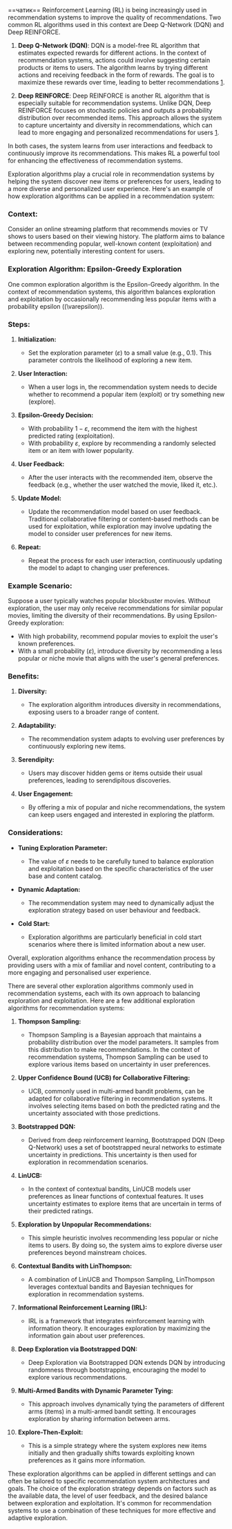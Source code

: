==чатик==
Reinforcement Learning (RL) is being increasingly used in recommendation systems to improve the quality of recommendations. Two common RL algorithms used in this context are Deep Q-Network (DQN) and Deep REINFORCE.

1. **Deep Q-Network (DQN)**: DQN is a model-free RL algorithm that estimates expected rewards for different actions. In the context of recommendation systems, actions could involve suggesting certain products or items to users. The algorithm learns by trying different actions and receiving feedback in the form of rewards. The goal is to maximize these rewards over time, leading to better recommendations [1](https://www.linkedin.com/pulse/recommender-systems-using-reinforcement-learning-deepak-mishra).

2. **Deep REINFORCE**: Deep REINFORCE is another RL algorithm that is especially suitable for recommendation systems. Unlike DQN, Deep REINFORCE focuses on stochastic policies and outputs a probability distribution over recommended items. This approach allows the system to capture uncertainty and diversity in recommendations, which can lead to more engaging and personalized recommendations for users [1](https://www.linkedin.com/pulse/recommender-systems-using-reinforcement-learning-deepak-mishra).

In both cases, the system learns from user interactions and feedback to continuously improve its recommendations. This makes RL a powerful tool for enhancing the effectiveness of recommendation systems.

Exploration algorithms play a crucial role in recommendation systems by helping the system discover new items or preferences for users, leading to a more diverse and personalized user experience. Here's an example of how exploration algorithms can be applied in a recommendation system:

### Context:
Consider an online streaming platform that recommends movies or TV shows to users based on their viewing history. The platform aims to balance between recommending popular, well-known content (exploitation) and exploring new, potentially interesting content for users.

### Exploration Algorithm: Epsilon-Greedy Exploration

One common exploration algorithm is the Epsilon-Greedy algorithm. In the context of recommendation systems, this algorithm balances exploration and exploitation by occasionally recommending less popular items with a probability epsilon (\(\varepsilon\)).

### Steps:

1. **Initialization:**
   - Set the exploration parameter $(\varepsilon$) to a small value (e.g., 0.1). This parameter controls the likelihood of exploring a new item.

2. **User Interaction:**
   - When a user logs in, the recommendation system needs to decide whether to recommend a popular item (exploit) or try something new (explore).

3. **Epsilon-Greedy Decision:**
   - With probability $1 - \varepsilon$, recommend the item with the highest predicted rating (exploitation).
   - With probability $\varepsilon$, explore by recommending a randomly selected item or an item with lower popularity.

4. **User Feedback:**
   - After the user interacts with the recommended item, observe the feedback (e.g., whether the user watched the movie, liked it, etc.).

5. **Update Model:**
   - Update the recommendation model based on user feedback. Traditional collaborative filtering or content-based methods can be used for exploitation, while exploration may involve updating the model to consider user preferences for new items.

6. **Repeat:**
   - Repeat the process for each user interaction, continuously updating the model to adapt to changing user preferences.

### Example Scenario:

Suppose a user typically watches popular blockbuster movies. Without exploration, the user may only receive recommendations for similar popular movies, limiting the diversity of their recommendations. By using Epsilon-Greedy exploration:

- With high probability, recommend popular movies to exploit the user's known preferences.
- With a small probability $(\varepsilon$), introduce diversity by recommending a less popular or niche movie that aligns with the user's general preferences.

### Benefits:

1. **Diversity:**
   - The exploration algorithm introduces diversity in recommendations, exposing users to a broader range of content.

2. **Adaptability:**
   - The recommendation system adapts to evolving user preferences by continuously exploring new items.

3. **Serendipity:**
   - Users may discover hidden gems or items outside their usual preferences, leading to serendipitous discoveries.

4. **User Engagement:**
   - By offering a mix of popular and niche recommendations, the system can keep users engaged and interested in exploring the platform.

### Considerations:

- **Tuning Exploration Parameter:**
  - The value of $\varepsilon$ needs to be carefully tuned to balance exploration and exploitation based on the specific characteristics of the user base and content catalog.

- **Dynamic Adaptation:**
  - The recommendation system may need to dynamically adjust the exploration strategy based on user behaviour and feedback.

- **Cold Start:**
  - Exploration algorithms are particularly beneficial in cold start scenarios where there is limited information about a new user.

Overall, exploration algorithms enhance the recommendation process by providing users with a mix of familiar and novel content, contributing to a more engaging and personalised user experience.

There are several other exploration algorithms commonly used in recommendation systems, each with its own approach to balancing exploration and exploitation. Here are a few additional exploration algorithms for recommendation systems:

1. **Thompson Sampling:**
   - Thompson Sampling is a Bayesian approach that maintains a probability distribution over the model parameters. It samples from this distribution to make recommendations. In the context of recommendation systems, Thompson Sampling can be used to explore various items based on uncertainty in user preferences.

2. **Upper Confidence Bound (UCB) for Collaborative Filtering:**
   - UCB, commonly used in multi-armed bandit problems, can be adapted for collaborative filtering in recommendation systems. It involves selecting items based on both the predicted rating and the uncertainty associated with those predictions.

3. **Bootstrapped DQN:**
   - Derived from deep reinforcement learning, Bootstrapped DQN (Deep Q-Network) uses a set of bootstrapped neural networks to estimate uncertainty in predictions. This uncertainty is then used for exploration in recommendation scenarios.

4. **LinUCB:**
   - In the context of contextual bandits, LinUCB models user preferences as linear functions of contextual features. It uses uncertainty estimates to explore items that are uncertain in terms of their predicted ratings.

5. **Exploration by Unpopular Recommendations:**
   - This simple heuristic involves recommending less popular or niche items to users. By doing so, the system aims to explore diverse user preferences beyond mainstream choices.

6. **Contextual Bandits with LinThompson:**
   - A combination of LinUCB and Thompson Sampling, LinThompson leverages contextual bandits and Bayesian techniques for exploration in recommendation systems.

7. **Informational Reinforcement Learning (IRL):**
   - IRL is a framework that integrates reinforcement learning with information theory. It encourages exploration by maximizing the information gain about user preferences.

8. **Deep Exploration via Bootstrapped DQN:**
   - Deep Exploration via Bootstrapped DQN extends DQN by introducing randomness through bootstrapping, encouraging the model to explore various recommendations.

9. **Multi-Armed Bandits with Dynamic Parameter Tying:**
   - This approach involves dynamically tying the parameters of different arms (items) in a multi-armed bandit setting. It encourages exploration by sharing information between arms.

10. **Explore-Then-Exploit:**
    - This is a simple strategy where the system explores new items initially and then gradually shifts towards exploiting known preferences as it gains more information.

These exploration algorithms can be applied in different settings and can often be tailored to specific recommendation system architectures and goals. The choice of the exploration strategy depends on factors such as the available data, the level of user feedback, and the desired balance between exploration and exploitation. It's common for recommendation systems to use a combination of these techniques for more effective and adaptive exploration.